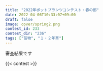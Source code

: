 ```yaml
---
title: "2022年ポットプランツコンテスト・春の部"
date: 2022-04-06T10:33:07+09:00
draft: false
image: cover/spring2.png
contest_id: 233
contest_dir: "236"
tags: ["苗物", "１・２年草"]
---
```

審査結果です

{{< contest >}}
